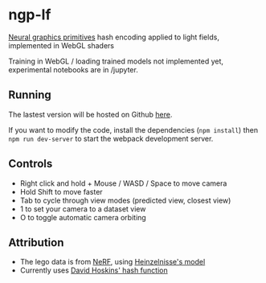 # ngp-lf
[Neural graphics primitives](https://nvlabs.github.io/instant-ngp/) hash encoding applied to light fields, implemented in WebGL shaders

Training in WebGL / loading trained models not implemented yet,
experimental notebooks are in /jupyter.

## Running

The lastest version will be hosted on Github [here](https://parameterized.github.io/ngp-lf).

If you want to modify the code, install the dependencies (`npm install`) then `npm run dev-server` to start the webpack development server.

## Controls
- Right click and hold + Mouse / WASD / Space to move camera
- Hold Shift to move faster
- Tab to cycle through view modes (predicted view, closest view)
- 1 to set your camera to a dataset view
- O to toggle automatic camera orbiting

## Attribution

- The lego data is from [NeRF](https://github.com/bmild/nerf), using [Heinzelnisse's model](https://www.blendswap.com/blend/11490)
- Currently uses [David Hoskins' hash function](https://www.shadertoy.com/view/4djSRW)